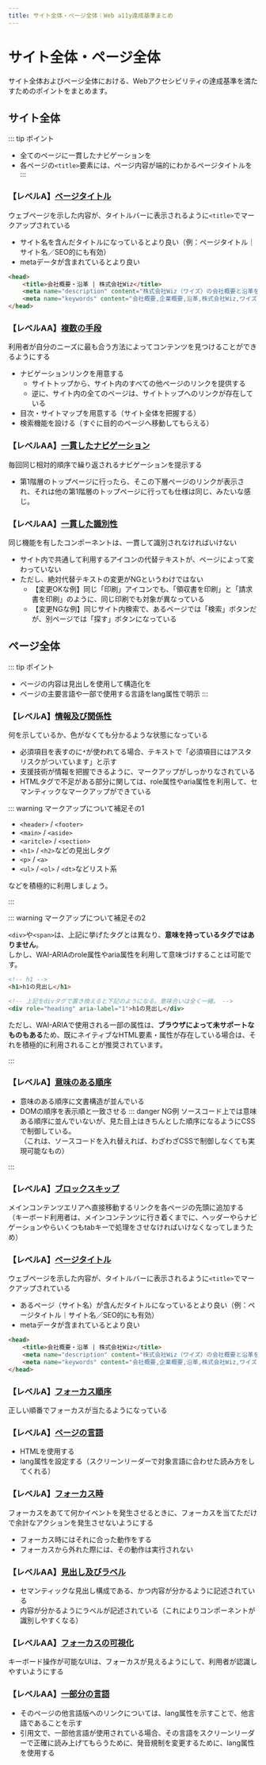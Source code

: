 ```yaml
---
title: サイト全体・ページ全体｜Web a11y達成基準まとめ
---
```


# サイト全体・ページ全体
サイト全体およびページ全体における、Webアクセシビリティの達成基準を満たすためのポイントをまとめます。

## サイト全体
::: tip ポイント
* 全てのページに一貫したナビゲーションを
* 各ページの`<title>`要素には、ページ内容が端的にわかるページタイトルを
:::

### 【レベルA】[ページタイトル](https://waic.jp/docs/UNDERSTANDING-WCAG20/navigation-mechanisms-title.html)
ウェブページを示した内容が、タイトルバーに表示されるように`<title>`でマークアップされている

* サイト名を含んだタイトルになっているとより良い（例：ページタイトル｜サイト名／SEO的にも有効）
* metaデータが含まれているとより良い

```html
<head>
    <title>会社概要・沿革 | 株式会社Wiz</title>
    <meta name="description" content="株式会社Wiz（ワイズ）の会社概要と沿革をご紹介しています。社名、本社所在地、支店情報、代表者、設立年月日、資本金、役員紹介、従業員数、これまでの歴史など、当社の基本情報を掲載しています。">
    <meta name="keywords" content="会社概要,企業概要,沿革,株式会社Wiz,ワイズ,株式会社ワイズ,wiz,株式会社Wiz,新大塚,大塚,東池袋">
</head>
```

###  【レベルAA】[複数の手段](https://waic.jp/docs/UNDERSTANDING-WCAG20/navigation-mechanisms-mult-loc.html)
利用者が自分のニーズに最も合う方法によってコンテンツを見つけることができるようにする

* ナビゲーションリンクを用意する
    * サイトトップから、サイト内のすべての他ページのリンクを提供する
    * 逆に、サイト内の全てのページは、サイトトップへのリンクが存在している
* 目次・サイトマップを用意する（サイト全体を把握する）
* 検索機能を設ける（すぐに目的のページへ移動してもらえる）

### 【レベルAA】[一貫したナビゲーション](https://waic.jp/docs/UNDERSTANDING-WCAG20/consistent-behavior-consistent-locations.html)
毎回同じ相対的順序で繰り返されるナビゲーションを提示する

* 第1階層のトップページに行ったら、そこの下層ページのリンクが表示され、それは他の第1階層のトップページに行っても仕様は同じ、みたいな感じ。

### 【レベルAA】[一貫した識別性](https://waic.jp/docs/UNDERSTANDING-WCAG20/consistent-behavior-consistent-functionality.html)
同じ機能を有したコンポーネントは、一貫して識別されなければいけない  

* サイト内で共通して利用するアイコンの代替テキストが、ページによって変わっていない
* ただし、絶対代替テキストの変更がNGというわけではない
    * 【変更OKな例】同じ「印刷」アイコンでも、「領収書を印刷」と「請求書を印刷」のように、同じ印刷でも対象が異なっている
    * 【変更NGな例】同じサイト内検索で、あるページでは「検索」ボタンだが、別ページでは「探す」ボタンになっている

## ページ全体
::: tip ポイント
* ページの内容は見出しを使用して構造化を
* ページの主要言語や一部で使用する言語をlang属性で明示
:::

### 【レベルA】[情報及び関係性](https://waic.jp/docs/UNDERSTANDING-WCAG20/content-structure-separation-programmatic.html) 

何を示しているか、色がなくても分かるような状態になっている

* 必須項目を表すのに`*`が使われてる場合、テキストで「必須項目にはアスタリスクがついています」と示す
* 支援技術が情報を把握できるように、マークアップがしっかりなされている
* HTMLタグで不足がある部分に関しては、role属性やaria属性を利用して、セマンティックなマークアップができている

::: warning マークアップについて補足その1

* `<header>` / `<footer>` 
* `<main>` / `<aside>`
* `<aritcle>` / `<section>`
* `<h1>` / `<h2>`などの見出しタグ
* `<p>` / `<a>`
* `<ul>` / `<ol>` / `<dt>`などリスト系

などを積極的に利用しましょう。  

:::

::: warning マークアップについて補足その2

`<div>`や`<span>`は、上記に挙げたタグとは異なり、**意味を持っているタグではありません**。  
しかし、WAI-ARIAのrole属性やaria属性を利用して意味づけすることは可能です。
```html
<!-- h1 -->
<h1>h1の見出し</h1>

<!-- 上記をdivタグで置き換えると下記のようになる。意味合いは全く一緒。 -->
<div role="heading" aria-label="1">h1の見出し</div>
```
ただし、WAI-ARIAで使用される一部の属性は、**ブラウザによって未サポートなものもある**ため、既にネイティブなHTML要素・属性が存在している場合は、それを積極的に利用されることが推奨されています。

:::

### 【レベルA】[意味のある順序](https://waic.jp/docs/UNDERSTANDING-WCAG20/content-structure-separation-sequence.html)

* 意味のある順序に文書構造が並んでいる
* DOMの順序を表示順と一致させる
::: danger NG例
ソースコード上では意味ある順序に並んでいないが、見た目上はきちんとした順序になるようにCSSで制御している。  
（これは、ソースコードを入れ替えれば、わざわざCSSで制御しなくても実現可能なもの）  
<script async src="//jsfiddle.net/yana0616/rvfwLa63/embed/result,html,css/dark/"></script>
:::

### 【レベルA】[ブロックスキップ](https://waic.jp/docs/UNDERSTANDING-WCAG20/navigation-mechanisms-skip.html)
メインコンテンツエリアへ直接移動するリンクを各ページの先頭に追加する
（キーボード利用者は、メインコンテンツに行き着くまでに、ヘッダーやらナビゲーションやらいくつもtabキーで処理をさせなければいけなくなってしまうため）

### 【レベルA】[ページタイトル](https://waic.jp/docs/UNDERSTANDING-WCAG20/navigation-mechanisms-title.html)

ウェブページを示した内容が、タイトルバーに表示されるように`<title>`でマークアップされている

* あるページ（サイト名）が含んだタイトルになっているとより良い（例：ページタイトル｜サイト名／SEO的にも有効）
* metaデータが含まれているとより良い

```html
<head>
    <title>会社概要・沿革 | 株式会社Wiz</title>
    <meta name="description" content="株式会社Wiz（ワイズ）の会社概要と沿革をご紹介しています。社名、本社所在地、支店情報、代表者、設立年月日、資本金、役員紹介、従業員数、これまでの歴史など、当社の基本情報を掲載しています。">
    <meta name="keywords" content="会社概要,企業概要,沿革,株式会社Wiz,ワイズ,株式会社ワイズ,wiz,株式会社Wiz,新大塚,大塚,東池袋">
</head>
```

### 【レベルA】[フォーカス順序](https://waic.jp/docs/UNDERSTANDING-WCAG20/navigation-mechanisms-focus-order.html)
正しい順番でフォーカスが当たるようになっている

### 【レベルA】[ページの言語](https://waic.jp/docs/UNDERSTANDING-WCAG20/meaning-doc-lang-id.html)
* HTMLを使用する
* lang属性を設定する（スクリーンリーダーで対象言語に合わせた読み方をしてくれる）

### 【レベルA】[フォーカス時](https://waic.jp/docs/UNDERSTANDING-WCAG20/consistent-behavior-receive-focus.html)
フォーカスをあてて何かイベントを発生させるときに、フォーカスを当てただけで余計なアクションを発生させないようにする

* フォーカス時にはそれに合った動作をする
* フォーカスから外れた際には、その動作は実行されない

### 【レベルAA】[見出し及びラベル](https://waic.jp/docs/UNDERSTANDING-WCAG20/navigation-mechanisms-descriptive.html)

* セマンティックな見出し構成である、かつ内容が分かるように記述されている
* 内容が分かるようにラベルが記述されている（これによりコンポーネントが識別しやすくなる）

### 【レベルAA】[フォーカスの可視化](https://waic.jp/docs/UNDERSTANDING-WCAG20/navigation-mechanisms-focus-visible.html)
キーボード操作が可能なUIは、フォーカスが見えるようにして、利用者が認識しやすいようにする

### 【レベルAA】[一部分の言語](https://waic.jp/docs/UNDERSTANDING-WCAG20/meaning-other-lang-id.html)

* そのページの他言語版へのリンクについては、lang属性を示すことで、他言語であることを示す
* 引用文で、一部他言語が使用されている場合、その言語をスクリーンリーダーで正確に読み上げてもらうために、発音規制を変更するために、lang属性を使用する

